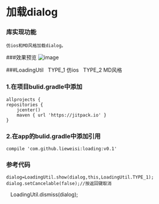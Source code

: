 加载dialog 
===================================  
  
### 库实现功能 
    仿ios和MD风格加载dialog。            
  
###效果预览
![image](https://github.com/lieweisi/LoadingDialog/blob/master/loading.gif)
   
###LoadingUtil
   TYPE_1 仿ios
   TYPE_2 MD风格
### 1.在项目bulid.gradle中添加
    allprojects {
    repositories {
        jcenter()
        maven { url 'https://jitpack.io' }
    }
### 2.在app的bulid.gradle中添加引用  
    compile 'com.github.lieweisi:loading:v0.1'
    
### 参考代码
    dialog=LoadingUtil.show(dialog,this,LoadingUtil.TYPE_1);
    dialog.setCancelable(false);//按返回键取消
    LoadingUtil.dismiss(dialog);
    
   
